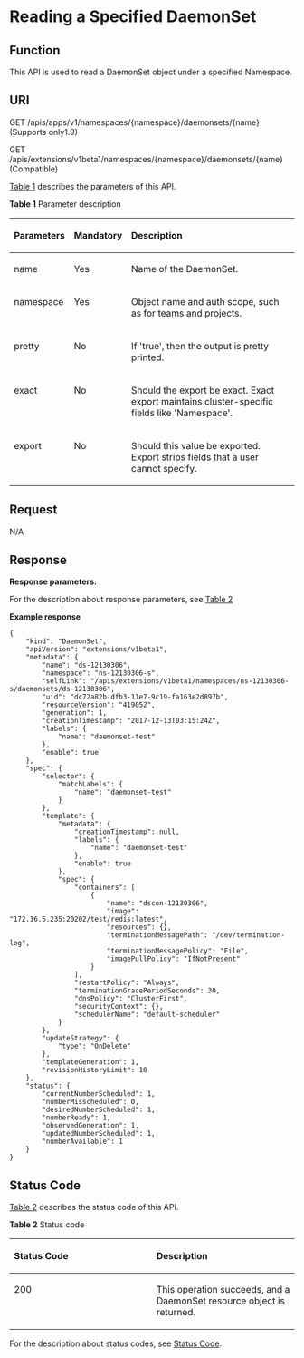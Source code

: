# Reading a Specified DaemonSet<a name="cce_02_0136"></a>

## Function<a name="section49931641"></a>

This API is used to read a DaemonSet object under a specified Namespace.

## URI<a name="section46731593"></a>

GET /apis/apps/v1/namespaces/\{namespace\}/daemonsets/\{name\} \(Supports only1.9\)

GET /apis/extensions/v1beta1/namespaces/\{namespace\}/daemonsets/\{name\} \(Compatible\)

[Table 1](#d0e32428)  describes the parameters of this API.

**Table  1**  Parameter description

<a name="d0e32428"></a>
<table><thead align="left"><tr id="row1048815363016"><th class="cellrowborder" valign="top" width="18.08%" id="mcps1.2.4.1.1"><p id="p65652297517"><a name="p65652297517"></a><a name="p65652297517"></a>Parameters</p>
</th>
<th class="cellrowborder" valign="top" width="17.44%" id="mcps1.2.4.1.2"><p id="p165661629135114"><a name="p165661629135114"></a><a name="p165661629135114"></a>Mandatory</p>
</th>
<th class="cellrowborder" valign="top" width="64.48%" id="mcps1.2.4.1.3"><p id="p14567629115114"><a name="p14567629115114"></a><a name="p14567629115114"></a>Description</p>
</th>
</tr>
</thead>
<tbody><tr id="row348833193011"><td class="cellrowborder" valign="top" width="18.08%" headers="mcps1.2.4.1.1 "><p id="p37820334"><a name="p37820334"></a><a name="p37820334"></a>name</p>
</td>
<td class="cellrowborder" valign="top" width="17.44%" headers="mcps1.2.4.1.2 "><p id="p43548195"><a name="p43548195"></a><a name="p43548195"></a>Yes</p>
</td>
<td class="cellrowborder" valign="top" width="64.48%" headers="mcps1.2.4.1.3 "><p id="p37742921"><a name="p37742921"></a><a name="p37742921"></a>Name of the DaemonSet.</p>
</td>
</tr>
<tr id="row114887318300"><td class="cellrowborder" valign="top" width="18.08%" headers="mcps1.2.4.1.1 "><p id="p67064455"><a name="p67064455"></a><a name="p67064455"></a>namespace</p>
</td>
<td class="cellrowborder" valign="top" width="17.44%" headers="mcps1.2.4.1.2 "><p id="p63511806"><a name="p63511806"></a><a name="p63511806"></a>Yes</p>
</td>
<td class="cellrowborder" valign="top" width="64.48%" headers="mcps1.2.4.1.3 "><p id="p44182624"><a name="p44182624"></a><a name="p44182624"></a>Object name and auth scope, such as for teams and projects.</p>
</td>
</tr>
<tr id="row248813133016"><td class="cellrowborder" valign="top" width="18.08%" headers="mcps1.2.4.1.1 "><p id="p63987542"><a name="p63987542"></a><a name="p63987542"></a>pretty</p>
</td>
<td class="cellrowborder" valign="top" width="17.44%" headers="mcps1.2.4.1.2 "><p id="p15608423"><a name="p15608423"></a><a name="p15608423"></a>No</p>
</td>
<td class="cellrowborder" valign="top" width="64.48%" headers="mcps1.2.4.1.3 "><p id="p56322752"><a name="p56322752"></a><a name="p56322752"></a>If 'true', then the output is pretty printed.</p>
</td>
</tr>
<tr id="row34895343010"><td class="cellrowborder" valign="top" width="18.08%" headers="mcps1.2.4.1.1 "><p id="p55770977"><a name="p55770977"></a><a name="p55770977"></a>exact</p>
</td>
<td class="cellrowborder" valign="top" width="17.44%" headers="mcps1.2.4.1.2 "><p id="p21155287"><a name="p21155287"></a><a name="p21155287"></a>No</p>
</td>
<td class="cellrowborder" valign="top" width="64.48%" headers="mcps1.2.4.1.3 "><p id="p35856657"><a name="p35856657"></a><a name="p35856657"></a>Should the export be exact. Exact export maintains cluster-specific fields like 'Namespace'.</p>
</td>
</tr>
<tr id="row74892343019"><td class="cellrowborder" valign="top" width="18.08%" headers="mcps1.2.4.1.1 "><p id="p34155063"><a name="p34155063"></a><a name="p34155063"></a>export</p>
</td>
<td class="cellrowborder" valign="top" width="17.44%" headers="mcps1.2.4.1.2 "><p id="p15096715"><a name="p15096715"></a><a name="p15096715"></a>No</p>
</td>
<td class="cellrowborder" valign="top" width="64.48%" headers="mcps1.2.4.1.3 "><p id="p14874432"><a name="p14874432"></a><a name="p14874432"></a>Should this value be exported. Export strips fields that a user cannot specify.</p>
</td>
</tr>
</tbody>
</table>

## Request<a name="section17931154"></a>

N/A

## Response<a name="section27162663"></a>

**Response parameters:**

For the description about response parameters, see  [Table 2](creating-a-daemonset.md#d0e31376)

**Example response**

```
{
    "kind": "DaemonSet",
    "apiVersion": "extensions/v1beta1",
    "metadata": {
        "name": "ds-12130306",
        "namespace": "ns-12130306-s",
        "selfLink": "/apis/extensions/v1beta1/namespaces/ns-12130306-s/daemonsets/ds-12130306",
        "uid": "dc72a82b-dfb3-11e7-9c19-fa163e2d897b",
        "resourceVersion": "419052",
        "generation": 1,
        "creationTimestamp": "2017-12-13T03:15:24Z",
        "labels": {
            "name": "daemonset-test"
        },
        "enable": true
    },
    "spec": {
        "selector": {
            "matchLabels": {
                "name": "daemonset-test"
            }
        },
        "template": {
            "metadata": {
                "creationTimestamp": null,
                "labels": {
                    "name": "daemonset-test"
                },
                "enable": true
            },
            "spec": {
                "containers": [
                    {
                        "name": "dscon-12130306",
                        "image": "172.16.5.235:20202/test/redis:latest",
                        "resources": {},
                        "terminationMessagePath": "/dev/termination-log",
                        "terminationMessagePolicy": "File",
                        "imagePullPolicy": "IfNotPresent"
                    }
                ],
                "restartPolicy": "Always",
                "terminationGracePeriodSeconds": 30,
                "dnsPolicy": "ClusterFirst",
                "securityContext": {},
                "schedulerName": "default-scheduler"
            }
        },
        "updateStrategy": {
            "type": "OnDelete"
        },
        "templateGeneration": 1,
        "revisionHistoryLimit": 10
    },
    "status": {
        "currentNumberScheduled": 1,
        "numberMisscheduled": 0,
        "desiredNumberScheduled": 1,
        "numberReady": 1,
        "observedGeneration": 1,
        "updatedNumberScheduled": 1,
        "numberAvailable": 1
    }
}
```

## Status Code<a name="section43137375"></a>

[Table 2](#d0e32525)  describes the status code of this API.

**Table  2**  Status code

<a name="d0e32525"></a>
<table><thead align="left"><tr id="row58580616171015"><th class="cellrowborder" valign="top" width="50%" id="mcps1.2.3.1.1"><p id="p31376324"><a name="p31376324"></a><a name="p31376324"></a>Status Code</p>
</th>
<th class="cellrowborder" valign="top" width="50%" id="mcps1.2.3.1.2"><p id="p58454354"><a name="p58454354"></a><a name="p58454354"></a>Description</p>
</th>
</tr>
</thead>
<tbody><tr id="row3769153171015"><td class="cellrowborder" valign="top" width="50%" headers="mcps1.2.3.1.1 "><p id="p58971811"><a name="p58971811"></a><a name="p58971811"></a>200</p>
</td>
<td class="cellrowborder" valign="top" width="50%" headers="mcps1.2.3.1.2 "><p id="p11987382"><a name="p11987382"></a><a name="p11987382"></a>This operation succeeds, and a DaemonSet resource object is returned.</p>
</td>
</tr>
</tbody>
</table>

For the description about status codes, see  [Status Code](status-code.md).

